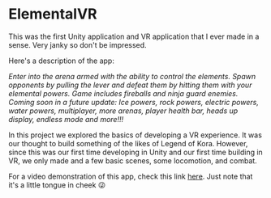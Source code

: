 # ElementalVR
This was the first Unity application and VR application that I ever made in a sense. Very janky so don't be impressed. 

Here's a description of the app:

*Enter into the arena armed with the ability to control the elements. Spawn opponents by pulling the lever and defeat them by hitting them with your elemental powers. Game includes fireballs and ninja guard enemies. 
Coming soon in a future update: Ice powers, rock powers, electric powers, water powers,  multiplayer, more arenas, player health bar, heads up display, endless mode and more!!!*



In this project we explored the basics of developing a VR experience. It was our thought to build something of the likes of Legend of Kora. However, since this was our first time developing in Unity and our first time building in VR, we only made and a few basic scenes, some locomotion, and combat.

For a video demonstration of this app, check this link <a href="https://youtu.be/UP44SMC1lbk" target="_blank">here</a>. Just note that it's a little tongue in cheek :stuck_out_tongue_winking_eye:

